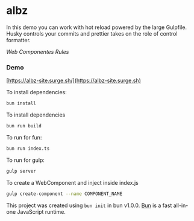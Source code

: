# albz

In this demo you can work with hot reload powered by the large Gulpfile.
Husky controls your commits and prettier takes on the role of control formatter.

_Web Componentes Rules_

### Demo 
[https://albz-site.surge.sh/](https://albz-site.surge.sh)

To install dependencies:

```bash
bun install
```

To install dependencies 

```bash
bun run build
```

To run for fun:

```bash
bun run index.ts
```

To run for gulp:

```bash
gulp server 
```

To create a WebComponent and inject inside index.js 

```bash
gulp create-component --name COMPONENT_NAME
```

This project was created using `bun init` in bun v1.0.0. [Bun](https://bun.sh) is a fast all-in-one JavaScript runtime.
